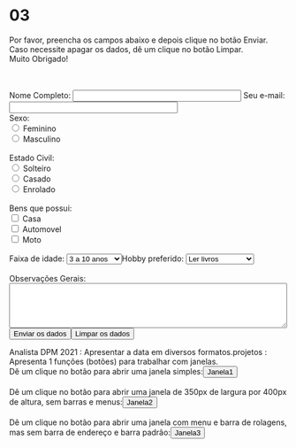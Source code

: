 # 03

<div id="root"></div>

<div id="root"></div>

<div id="root"></div>

<html><head><title> Formulário Padrão HTML SEMJavaScript </title></head><body><FORM ACTION="analistadepeorn@hotmail.campos" METHOD="POST" ENCTYPE="text/plain" NAME="cadastro"><p>Por favor, preencha os campos abaixo e depois clique no botão Enviar. Caso necessite apagar os dados, dê um clique no botão Limpar.<br> Muito Obrigado! <br><br><br></p>Nome Completo:   <INPUT TYPE="TEXT" NAME="nome" SIZE="35"> Seu e-mail: <INPUT TYPE="TEXT" NAME="email" SIZE="35"> <br>Sexo:<br><INPUT TYPE="RADIO" NAME="sexo" VALUE="f"> Feminino <br><INPUT TYPE="RADIO" NAME="sexo" VALUE="m"> Masculino <br><br>Estado Civil:<br><INPUT TYPE="RADIO" NAME="civil" VALUE="s"> Solteiro <br><INPUT TYPE="RADIO" NAME="civil" VALUE="c"> Casado <br><INPUT TYPE="RADIO" NAME="civil" VALUE="e"> Enrolado <br><br>Bens que possui:<br><INPUT TYPE="CHECKBOX" NAME="bens" VALUE="c"> Casa <br><INPUT TYPE="CHECKBOX" NAME="bens" VALUE="a"> Automovel <br><INPUT TYPE="CHECKBOX" NAME="bens" VALUE="m"> Moto <br><br>Faixa de idade:  <SELECT NAME="faixaidade"><OPTION VALUE="3a10"> 3 a 10 anos<OPTION VALUE="11a25"> 11 a 25 anos<OPTION VALUE="26a35"> 26 a 35 anos<OPTION VALUE="36a55"> 36 a 55 anos<OPTION VALUE="56a90"> 56 a 90 anos</SELECT>Hobby preferido: <SELECT NAME="hobby"><OPTION VALUE="livros"> Ler livros<OPTION VALUE="musica"> Ouvir música<OPTION VALUE="cinema"> Assistir filmes<OPTION VALUE="esporte"> Praticar esportes<OPTION VALUE="games"> Jogar games</SELECT><br><br>Observações Gerais:<br><TEXTAREA NAME="observacoes" ROWS="5" COLS="60"></TEXTAREA><br><INPUT TYPE="SUBMIT" VALUE="Enviar os dados"><INPUT TYPE="RESET" VALUE="Limpar os dados"></FORM></body></html>Analista DPM 2021 : Apresentar a data em diversos formatos.<html><head><title>01: apresentar git hub para acesso : https://github.com/analistadeperon.</title><script>hoje=new Date();document.write("Data e hora completa: "+hoje);document.write("<br>Apenas o dia: "+hoje.getDate());document.write("<br>Apenas o mês (0 a 11): "+hoje.getMonth());document.write("<br>Apenas o ano: "+hoje.getFullYear());document.write("<br>Apenas o dia da semana (0 a 6): "+hoje.getDay());document.write("<br>Apenas a hora e minutos: "+hoje.getHours()+":"+hoje.getMinutes());</script></head><body></body></html>projetos : Apresenta 1 funções (botões) para trabalhar com janelas.<html><head><title> projeto 2: apresenta três funções (botões) para trabalhar com janelas.</title><script>function abre1(){window.open("https://github.com/analistadeperon");}function abre2(){window.open("https://github.com/analistadeperon","simples","width=350,height=400");}function abre3(){window.open("https://github.com/analistadeperon","simples","menubar,scrollbars,width=300,height=200");}</script></head><body><form>Dê um clique no botão para abrir uma janela simples:<input type="button" name="abrir" value="Janela1" onClick="abre1()"><br><br>Dê um clique no botão para abrir uma janela de 350px de largura por 400px de altura, sem barras e menus:<input type="button" name="abrir" value="Janela2" onClick="abre2()"><br><br>Dê um clique no botão para abrir uma janela com menu e barra de rolagens, mas sem barra de endereço e barra padrão:<input type="button" name="abrir" value="Janela3" onClick="abre3()"><br><br></form></body></html>

<!DOCTYPE HTML PUBLIC "-//W3C//DTD HTML 4.01 Transitional//EN"
"http://www.w3.org/TR/html4/loose.dtd">
<html xmlns="http://www.w3.org/1999/xhtml">
    <head>
        <link rel="stylesheet" type="text/css" href="agenda.css">
        <title>Insertar nuevo contacto</title>
        <meta name="viewport" content="initial-scale=1.0, user-scalable=no" />
         <script type="text/javascript" src="https://maps.google.com/maps/api/js?sensor=false">
        </script>
            <script type="text/javascript">
            function inicializar(){
            var mapa;
            var marcador;
            var myLatlng = new google.maps.LatLng(37.192869,-3.613186);
            var mapOptions = {
                  zoom: 10,
                  center: myLatlng,
                  mapTypeId: google.maps.MapTypeId.ROADMAP
            }
            mapa = new google.maps.Map(document.getElementById('map_canvas'), mapOptions);    

            google.maps.event.addListener(mapa, 'click', function(event) {
                   // Crear marcador
                   if (marcador) marcador.setMap(null);                   
                   marcador = new google.maps.Marker({
                   position: event.latLng,
                   draggable: true, 
                   map: mapa
                });
                mapa.setCenter(event.latLng);
                 // Rellenar X e Y
                document.formulario.latitud.value=event.latLng.lat();
                document.formulario.longitud.value=event.latLng.lng();

                // Modificar X e Y al mover
                google.maps.event.addListener(marcador,'drag',function(event){
                    document.formulario.latitud.value=event.latLng.lat();
                    document.formulario.longitud.value=event.latLng.lng();
                    mapa.setCenter(event.latLng);
                });

            });

            }
            </script>
    </head>
    <body onload="inicializar()">
        <h1>Alta de Contacto:</h1>
        <form action="insertaragendamapa.php" method="post" name="formulario">
            <div style="float:right">X: <input type="text" name="latitud"/> 
            Y: <input type="text" name="longitud"/><br/><br/>
            <div id="map_canvas" style="width:500px;height:500px">&nbsp;</div>
            </div>Nombre: <input type="text" name="nombre"/><br/><br/>
            Apellidos: <input type="text" name="ap1"/> &nbsp;
            <input type="text" name="ap2"/><br/><br/>
            Teléfono: <input type="text" name="telefono"/><br/><br/>
            e-mail: <input type="text" name="email"/><br/><br/>
            Dirección: <input type="text" name="direccion"/><br/><br/>
            Provincia: <input type="text" name="provincia"/><br/><br/>
            Fecha de Nacimiento: <input type="text" name="fecha"/><br/><br/>

            <br/><br/>
            <input type="submit" value="Guardar"/>
            <input type="reset" value="Limpiar"/>
        </form>

    </body>
</html>
